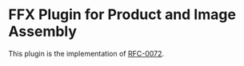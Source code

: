 # FFX Plugin for Product and Image Assembly

This plugin is the implementation of [RFC-0072](/docs/contribute/governance/rfcs/0072_standalone_image_assembly_tool.md).
